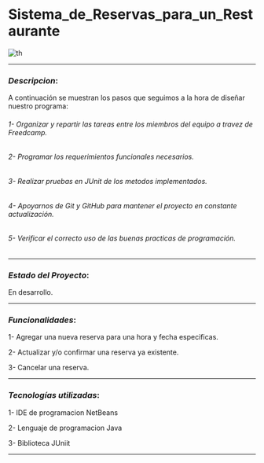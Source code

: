 # Sistema_de_Reservas_para_un_Restaurante
![th](https://github.com/user-attachments/assets/1689d726-1722-4521-855a-b360f4b3782f)
___
### *Descripcion*:
A continuación se muestran los pasos que seguimos a la hora de diseñar nuestro programa:
###### 1- Organizar y repartir las tareas entre los miembros del equipo a travez de Freedcamp.
###### 2- Programar los requerimientos funcionales necesarios.
###### 3- Realizar pruebas en JUnit de los metodos implementados.
###### 4- Apoyarnos de Git y GitHub para mantener el proyecto en constante actualización.
###### 5- Verificar el correcto uso de las buenas practicas de programación.
___
### *Estado del Proyecto*:
En desarrollo.
___
### *Funcionalidades*:

1- Agregar una nueva reserva para una hora y fecha especificas.

2- Actualizar y/o confirmar una reserva ya existente.

3- Cancelar una reserva.
___
### *Tecnologías utilizadas*:

1- IDE de programacion NetBeans

2- Lenguaje de programacion Java

3- Biblioteca JUniit 
___
###